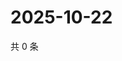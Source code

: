 # 2025-10-22

共 0 条

<!-- BEGIN ZHIHUVIDEO -->
<!-- 最后更新时间 Wed Oct 22 2025 17:14:00 GMT+0800 (China Standard Time) -->

<!-- END ZHIHUVIDEO -->
